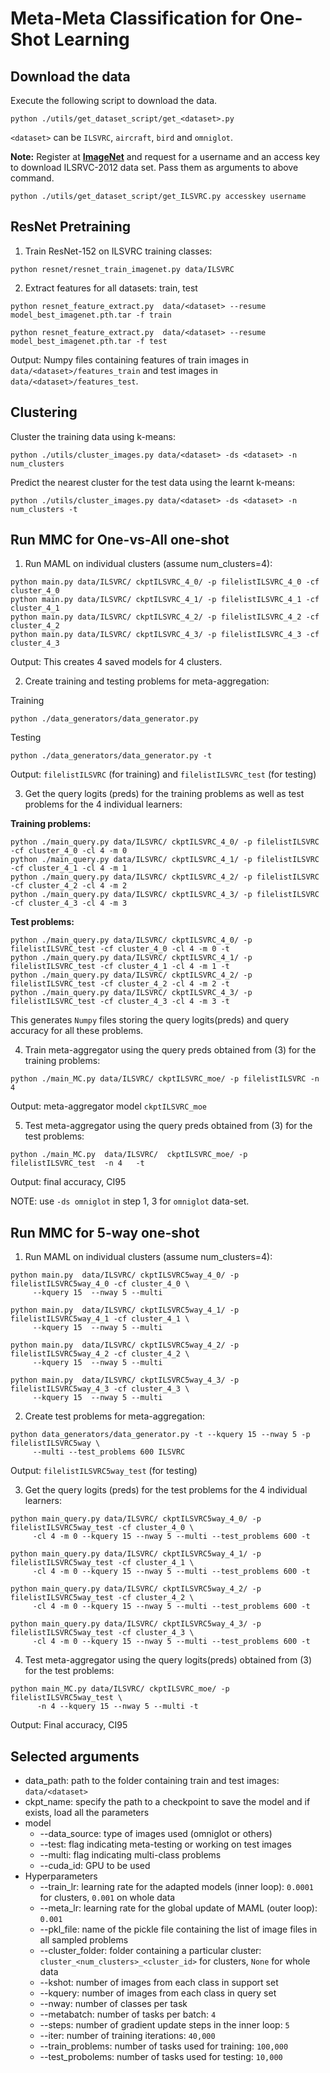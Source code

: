 # Meta-Meta Classification for One-Shot Learning

## Download the data

Execute the following script to download the data.

```
python ./utils/get_dataset_script/get_<dataset>.py
```

`<dataset>` can be `ILSVRC`, `aircraft`, `bird` and `omniglot`.

**Note:** Register at [**ImageNet**](http://www.image-net.org/) and request for a username and an access key to download ILSRVC-2012 data set. Pass them as arguments to above command. 

```
python ./utils/get_dataset_script/get_ILSVRC.py accesskey username
```

## ResNet Pretraining

1. Train ResNet-152 on ILSVRC training classes:

```
python resnet/resnet_train_imagenet.py data/ILSVRC 
```

2. Extract features for all datasets: train, test

```
python resnet_feature_extract.py  data/<dataset> --resume model_best_imagenet.pth.tar -f train
```
```
python resnet_feature_extract.py  data/<dataset> --resume model_best_imagenet.pth.tar -f test
```

Output: Numpy files containing features of train images in `data/<dataset>/features_train` and test images in `data/<dataset>/features_test`.

## Clustering 

Cluster the training data using k-means:

```
python ./utils/cluster_images.py data/<dataset> -ds <dataset> -n num_clusters
```

Predict the nearest cluster for the test data using the learnt k-means:

```
python ./utils/cluster_images.py data/<dataset> -ds <dataset> -n num_clusters -t
```

## Run MMC for One-vs-All one-shot

1. Run MAML on individual clusters (assume num_clusters=4):

```
python main.py data/ILSVRC/ ckptILSVRC_4_0/ -p filelistILSVRC_4_0 -cf cluster_4_0
python main.py data/ILSVRC/ ckptILSVRC_4_1/ -p filelistILSVRC_4_1 -cf cluster_4_1
python main.py data/ILSVRC/ ckptILSVRC_4_2/ -p filelistILSVRC_4_2 -cf cluster_4_2
python main.py data/ILSVRC/ ckptILSVRC_4_3/ -p filelistILSVRC_4_3 -cf cluster_4_3
```

Output: This creates 4 saved models for 4 clusters.

2. Create training and testing problems for meta-aggregation:

Training
```
python ./data_generators/data_generator.py
```
Testing
```
python ./data_generators/data_generator.py -t
```

Output: `filelistILSVRC` (for training) and `filelistILSVRC_test` (for testing)

3. Get the query logits (preds) for the training problems as well as test problems for the 4 individual learners:

**Training problems:**
```
python ./main_query.py data/ILSVRC/ ckptILSVRC_4_0/ -p filelistILSVRC -cf cluster_4_0 -cl 4 -m 0
python ./main_query.py data/ILSVRC/ ckptILSVRC_4_1/ -p filelistILSVRC -cf cluster_4_1 -cl 4 -m 1
python ./main_query.py data/ILSVRC/ ckptILSVRC_4_2/ -p filelistILSVRC -cf cluster_4_2 -cl 4 -m 2
python ./main_query.py data/ILSVRC/ ckptILSVRC_4_3/ -p filelistILSVRC -cf cluster_4_3 -cl 4 -m 3
```

**Test problems:**
```
python ./main_query.py data/ILSVRC/ ckptILSVRC_4_0/ -p filelistILSVRC_test -cf cluster_4_0 -cl 4 -m 0 -t
python ./main_query.py data/ILSVRC/ ckptILSVRC_4_1/ -p filelistILSVRC_test -cf cluster_4_1 -cl 4 -m 1 -t
python ./main_query.py data/ILSVRC/ ckptILSVRC_4_2/ -p filelistILSVRC_test -cf cluster_4_2 -cl 4 -m 2 -t
python ./main_query.py data/ILSVRC/ ckptILSVRC_4_3/ -p filelistILSVRC_test -cf cluster_4_3 -cl 4 -m 3 -t
```

This generates `Numpy` files storing the query logits(preds) and query accuracy for all these problems.

4. Train meta-aggregator using the query preds obtained from (3) for the training problems:

```
python ./main_MC.py data/ILSVRC/ ckptILSVRC_moe/ -p filelistILSVRC -n 4
```

Output: meta-aggregator model `ckptILSVRC_moe`

5. Test meta-aggregator using the query preds obtained from (3) for the test problems:

```
python ./main_MC.py  data/ILSVRC/  ckptILSVRC_moe/ -p filelistILSVRC_test  -n 4   -t
```

Output: final accuracy, CI95


NOTE: use `-ds omniglot` in step 1, 3 for `omniglot` data-set.


## Run MMC for 5-way one-shot

1. Run MAML on individual clusters (assume num_clusters=4):

```
python main.py  data/ILSVRC/ ckptILSVRC5way_4_0/ -p filelistILSVRC5way_4_0 -cf cluster_4_0 \
     --kquery 15  --nway 5 --multi

python main.py  data/ILSVRC/ ckptILSVRC5way_4_1/ -p filelistILSVRC5way_4_1 -cf cluster_4_1 \
     --kquery 15  --nway 5 --multi

python main.py  data/ILSVRC/ ckptILSVRC5way_4_2/ -p filelistILSVRC5way_4_2 -cf cluster_4_2 \
     --kquery 15  --nway 5 --multi

python main.py  data/ILSVRC/ ckptILSVRC5way_4_3/ -p filelistILSVRC5way_4_3 -cf cluster_4_3 \
     --kquery 15  --nway 5 --multi

```


2. Create test problems for meta-aggregation:

```
python data_generators/data_generator.py -t --kquery 15 --nway 5 -p filelistILSVRC5way \
     --multi --test_problems 600 ILSVRC
```

Output: `filelistILSVRC5way_test` (for testing)

3. Get the query logits (preds) for the test problems for the 4 individual learners:

```
python main_query.py data/ILSVRC/ ckptILSVRC5way_4_0/ -p filelistILSVRC5way_test -cf cluster_4_0 \
     -cl 4 -m 0 --kquery 15 --nway 5 --multi --test_problems 600 -t
     
python main_query.py data/ILSVRC/ ckptILSVRC5way_4_1/ -p filelistILSVRC5way_test -cf cluster_4_1 \
     -cl 4 -m 0 --kquery 15 --nway 5 --multi --test_problems 600 -t

python main_query.py data/ILSVRC/ ckptILSVRC5way_4_2/ -p filelistILSVRC5way_test -cf cluster_4_2 \
     -cl 4 -m 0 --kquery 15 --nway 5 --multi --test_problems 600 -t     

python main_query.py data/ILSVRC/ ckptILSVRC5way_4_3/ -p filelistILSVRC5way_test -cf cluster_4_3 \
     -cl 4 -m 0 --kquery 15 --nway 5 --multi --test_problems 600 -t
```


4. Test meta-aggregator using the query logits(preds) obtained from (3) for the test problems:

```
python main_MC.py data/ILSVRC/ ckptILSVRC_moe/ -p filelistILSVRC5way_test \
      -n 4 --kquery 15 --nway 5 --multi -t 
```

Output: Final accuracy, CI95

## Selected arguments

- data\_path: path to the folder containing train and test images: `data/<dataset>`
- ckpt\_name: specify the path to a checkpoint to save the model and if exists, load all the parameters
- model
   - --data\_source: type of images used (omniglot or others)
   - --test: flag indicating meta-testing or working on test images
   - --multi: flag indicating multi-class problems
   - --cuda\_id: GPU to be used
- Hyperparameters
   - --train_lr: learning rate for the adapted models (inner loop): `0.0001` for clusters, `0.001` on whole data
   - --meta\_lr: learning rate for the global update of MAML (outer loop): `0.001`
   - --pkl\_file: name of the pickle file containing the list of image files in all sampled problems
   - --cluster\_folder: folder containing a particular cluster: `cluster_<num_clusters>_<cluster_id>` for clusters, `None` for whole data
   - --kshot: number of images from each class in support set
   - --kquery: number of images from each class in query set
   - --nway: number of classes per task
   - --metabatch: number of tasks per batch: `4`
   - --steps: number of gradient update steps in the inner loop: `5`
   - --iter: number of training iterations: `40,000`
   - --train\_problems: number of tasks used for training: `100,000`
   - --test\_probolems: number of tasks used for testing: `10,000`

